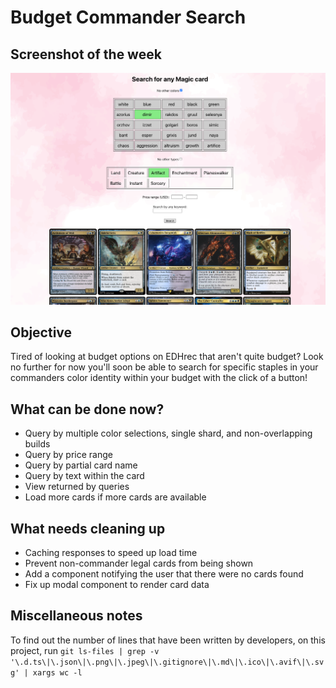 # Budget Commander Search
## Screenshot of the week
![Screenshot of application](https://github.com/secretmtgdev/Budget-Commander-Viewer/blob/main/src/assets/weekly_screenshots/week_2.png)

## Objective
Tired of looking at budget options on EDHrec that aren't quite budget? Look no further for now you'll soon be able to search for specific staples in your commanders color identity within your budget with the click of a button!

## What can be done now?
- Query by multiple color selections, single shard, and non-overlapping builds
- Query by price range
- Query by partial card name
- Query by text within the card
- View returned by queries
- Load more cards if more cards are available

## What needs cleaning up
- Caching responses to speed up load time
- Prevent non-commander legal cards from being shown
- Add a component notifying the user that there were no cards found
- Fix up modal component to render card data

## Miscellaneous notes

To find out the number of lines that have been written by developers, on this project, run `git ls-files | grep -v '\.d.ts\|\.json\|\.png\|\.jpeg\|\.gitignore\|\.md\|\.ico\|\.avif\|\.svg' | xargs wc -l`
